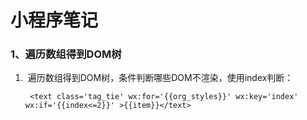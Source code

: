 # 小程序笔记

### 1、遍历数组得到DOM树

1. ​	遍历数组得到DOM树，条件判断哪些DOM不渲染，使用index判断：

   ```
    <text class='tag_tie' wx:for='{{org_styles}}' wx:key='index' wx:if='{{index<=2}}' >{{item}}</text>
   ```

   

